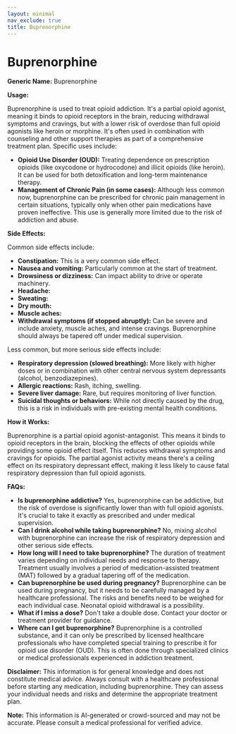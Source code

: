 ```yaml
---
layout: minimal
nav_exclude: true
title: Buprenorphine
---
```


# Buprenorphine

**Generic Name:** Buprenorphine

**Usage:**

Buprenorphine is used to treat opioid addiction. It's a partial opioid agonist, meaning it binds to opioid receptors in the brain, reducing withdrawal symptoms and cravings, but with a lower risk of overdose than full opioid agonists like heroin or morphine.  It's often used in combination with counseling and other support therapies as part of a comprehensive treatment plan.  Specific uses include:

* **Opioid Use Disorder (OUD):**  Treating dependence on prescription opioids (like oxycodone or hydrocodone) and illicit opioids (like heroin).  It can be used for both detoxification and long-term maintenance therapy.
* **Management of Chronic Pain (in some cases):** Although less common now, buprenorphine can be prescribed for chronic pain management in certain situations, typically only when other pain medications have proven ineffective. This use is generally more limited due to the risk of addiction and abuse.


**Side Effects:**

Common side effects include:

* **Constipation:** This is a very common side effect.
* **Nausea and vomiting:** Particularly common at the start of treatment.
* **Drowsiness or dizziness:** Can impact ability to drive or operate machinery.
* **Headache:**
* **Sweating:**
* **Dry mouth:**
* **Muscle aches:**
* **Withdrawal symptoms (if stopped abruptly):** Can be severe and include anxiety, muscle aches, and intense cravings.  Buprenorphine should always be tapered off under medical supervision.

Less common, but more serious side effects include:

* **Respiratory depression (slowed breathing):** More likely with higher doses or in combination with other central nervous system depressants (alcohol, benzodiazepines).
* **Allergic reactions:**  Rash, itching, swelling.
* **Severe liver damage:** Rare, but requires monitoring of liver function.
* **Suicidal thoughts or behaviors:** While not directly caused by the drug, this is a risk in individuals with pre-existing mental health conditions.


**How it Works:**

Buprenorphine is a partial opioid agonist-antagonist. This means it binds to opioid receptors in the brain, blocking the effects of other opioids while providing some opioid effect itself. This reduces withdrawal symptoms and cravings for opioids. The partial agonist activity means there's a ceiling effect on its respiratory depressant effect, making it less likely to cause fatal respiratory depression than full opioid agonists.

**FAQs:**

* **Is buprenorphine addictive?** Yes, buprenorphine can be addictive, but the risk of overdose is significantly lower than with full opioid agonists.  It's crucial to take it exactly as prescribed and under medical supervision.
* **Can I drink alcohol while taking buprenorphine?**  No, mixing alcohol with buprenorphine can increase the risk of respiratory depression and other serious side effects.
* **How long will I need to take buprenorphine?** The duration of treatment varies depending on individual needs and response to therapy.  Treatment usually involves a period of medication-assisted treatment (MAT) followed by a gradual tapering off of the medication.
* **Can buprenorphine be used during pregnancy?**  Buprenorphine can be used during pregnancy, but it needs to be carefully managed by a healthcare professional.  The risks and benefits need to be weighed for each individual case.  Neonatal opioid withdrawal is a possibility.
* **What if I miss a dose?**  Don't take a double dose.  Contact your doctor or treatment provider for guidance.
* **Where can I get buprenorphine?**  Buprenorphine is a controlled substance, and it can only be prescribed by licensed healthcare professionals who have completed special training to prescribe it for opioid use disorder (OUD).  This is often done through specialized clinics or medical professionals experienced in addiction treatment.

**Disclaimer:**  This information is for general knowledge and does not constitute medical advice.  Always consult with a healthcare professional before starting any medication, including buprenorphine.  They can assess your individual needs and risks and determine the appropriate treatment plan.


**Note:** This information is AI-generated or crowd-sourced and may not be accurate. Please consult a medical professional for verified advice.